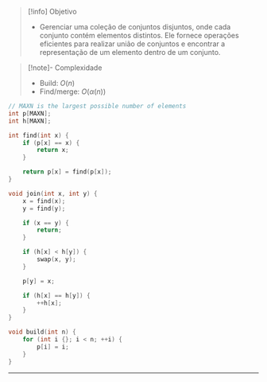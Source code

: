 > [!info] Objetivo
> - Gerenciar uma coleção de conjuntos disjuntos, onde cada conjunto contém elementos distintos. Ele fornece operações eficientes para realizar união de conjuntos e encontrar a representação de um elemento dentro de um conjunto.

> [!note]- Complexidade
> - Build: $O(n)$
> - Find/merge: $O(\alpha(n))$

```cpp
// MAXN is the largest possible number of elements
int p[MAXN];
int h[MAXN];

int find(int x) {
    if (p[x] == x) {
        return x;
    }

    return p[x] = find(p[x]);
}

void join(int x, int y) {
    x = find(x);
    y = find(y);

    if (x == y) {
        return;
    }

    if (h[x] < h[y]) {
        swap(x, y);
    }

    p[y] = x;

    if (h[x] == h[y]) {
        ++h[x];
    }
}

void build(int n) {
	for (int i {}; i < n; ++i) {
		p[i] = i;
	}
}
```

---